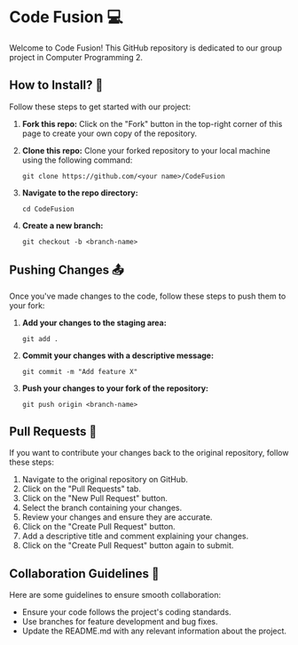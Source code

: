 # Code Fusion 💻

Welcome to Code Fusion! This GitHub repository is dedicated to our group project in Computer Programming 2.

## How to Install? 🚀

Follow these steps to get started with our project:

1. **Fork this repo:** Click on the "Fork" button in the top-right corner of this page to create your own copy of the repository.

2. **Clone this repo:** Clone your forked repository to your local machine using the following command:
    ```
    git clone https://github.com/<your name>/CodeFusion
    ```

3. **Navigate to the repo directory:**
    ```
    cd CodeFusion
    ```

4. **Create a new branch:**
    ```
    git checkout -b <branch-name>
    ```

## Pushing Changes 📤

Once you've made changes to the code, follow these steps to push them to your fork:

1. **Add your changes to the staging area:**
    ```
    git add .
    ```

2. **Commit your changes with a descriptive message:**
    ```
    git commit -m "Add feature X"
    ```

3. **Push your changes to your fork of the repository:**
    ```
    git push origin <branch-name>
    ```

## Pull Requests 🔄

If you want to contribute your changes back to the original repository, follow these steps:

1. Navigate to the original repository on GitHub.
2. Click on the "Pull Requests" tab.
3. Click on the "New Pull Request" button.
4. Select the branch containing your changes.
5. Review your changes and ensure they are accurate.
6. Click on the "Create Pull Request" button.
7. Add a descriptive title and comment explaining your changes.
8. Click on the "Create Pull Request" button again to submit.

## Collaboration Guidelines 🤝

Here are some guidelines to ensure smooth collaboration:

- Ensure your code follows the project's coding standards.
- Use branches for feature development and bug fixes.
- Update the README.md with any relevant information about the project.

